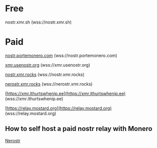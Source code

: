 # Free

nostr.xmr.sh (wss://nostr.xmr.sh)

# Paid
[nostr.portemonero.com](https://nostr.portemonero.com) (wss://nostr.portemonero.com)

[xmr.usenostr.org](https://xmr.usenostr.org) (wss://xmr.usenostr.org)

[nostr.xmr.rocks](https://nostr.xmr.rocks) (wss://nostr.xmr.rocks)

[nerostr.xmr.rocks](https://nerostr.xmr.rocks) (wss://nerostr.xmr.rocks)

[https://xmr.ithurtswhenip.ee](https://xmr.ithurtswhenip.ee) (wss://xmr.ithurtswhenip.ee)

[https://relay.mostard.org](https://relay.mostard.org) (wss://relay.mostard.org)

## How to self host a paid nostr relay with Monero
[Nerostr](https://github.com/pluja/nerostr)
